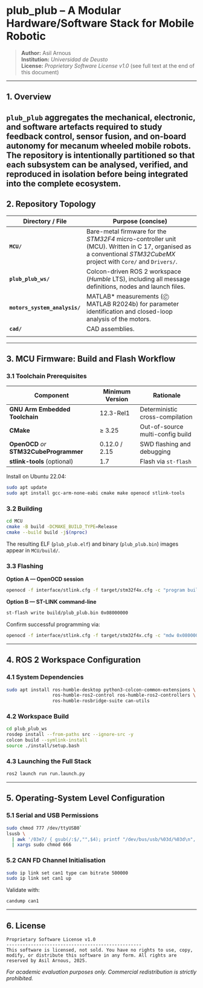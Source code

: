# **plub_plub – A Modular Hardware/Software Stack for Mobile Robotic**

> **Author:** Asil Arnous  
> **Institution:** *Universidad de Deusto*  
> **License:** *Proprietary Software License v1.0* (see full text at the end of this document)
---
## 1. Overview
`plub_plub` aggregates the mechanical, electronic, and software artefacts required to study feedback control, sensor fusion, and on-board autonomy for mecanum wheeled mobile robots. The repository is intentionally partitioned so that each subsystem can be analysed, verified, and reproduced in isolation before being integrated into the complete ecosystem.
---
## 2. Repository Topology
| Directory / File                              | Purpose (concise)                                                                                                                                                 |
|-----------------------------------------------|-------------------------------------------------------------------------------------------------------------------------------------------------------------------|
| **`MCU/`**                                    | Bare-metal firmware for the *STM32F4* micro-controller unit (MCU). Written in C 17, organised as a conventional *STM32CubeMX* project with `Core/` and `Drivers/`.| 
| **`plub_plub_ws/`**                           | Colcon-driven ROS 2 workspace (*Humble* LTS), including all message definitions, nodes and launch files.                |
| **`motors_system_analysis/`**                 | MATLAB\* measurements (🄫 MATLAB R2024b) for parameter identification and closed-loop analysis of the  motors.                                       |
| **`cad/`**   | CAD assemblies.                                     |
                                                                                                                                  |
---
## 3. MCU Firmware: Build and Flash Workflow
### 3.1 Toolchain Prerequisites
| Component | Minimum Version | Rationale |
|-----------|-----------------|-----------|
| **GNU Arm Embedded Toolchain** | 12.3-Rel1 | Deterministic cross-compilation |
| **CMake** | ≥ 3.25 | Out-of-source multi-config build |
| **OpenOCD** *or* **STM32CubeProgrammer** | 0.12.0 / 2.15 | SWD flashing and debugging |
| **stlink-tools** (optional) | 1.7 | Flash via `st-flash` |
Install on Ubuntu 22.04:
```bash
sudo apt update
sudo apt install gcc-arm-none-eabi cmake make openocd stlink-tools
```
### 3.2 Building
```bash
cd MCU
cmake -B build -DCMAKE_BUILD_TYPE=Release
cmake --build build -j$(nproc)
```
The resulting ELF (`plub_plub.elf`) and binary (`plub_plub.bin`) images appear in `MCU/build/`.
### 3.3 Flashing
**Option A — OpenOCD session**
```bash
openocd -f interface/stlink.cfg -f target/stm32f4x.cfg -c "program build/plub_plub.elf verify reset exit"
```
**Option B — ST-LINK command-line**
```bash
st-flash write build/plub_plub.bin 0x08000000
```
Confirm successful programming via:
```bash
openocd -f interface/stlink.cfg -f target/stm32f4x.cfg -c "mdw 0x08000000 4"
```
---
## 4. ROS 2 Workspace Configuration
### 4.1 System Dependencies
```bash
sudo apt install ros-humble-desktop python3-colcon-common-extensions \
                 ros-humble-ros2-control ros-humble-ros2-controllers \
                 ros-humble-rosbridge-suite can-utils
```
### 4.2 Workspace Build
```bash
cd plub_plub_ws
rosdep install --from-paths src --ignore-src -y
colcon build --symlink-install
source ./install/setup.bash
```
### 4.3 Launching the Full Stack
```bash
ros2 launch run run.launch.py
```
---
## 5. Operating-System Level Configuration
### 5.1 Serial and USB Permissions
```bash
sudo chmod 777 /dev/ttyUSB0`
lsusb \
  | awk '/03e7/ { gsub(/:$/,"",$4); printf "/dev/bus/usb/%03d/%03d\n", $2, $4 }' \
  | xargs sudo chmod 666
```
### 5.2 CAN FD Channel Initialisation
```bash
sudo ip link set can1 type can bitrate 500000
sudo ip link set can1 up
```
Validate with:
```bash
candump can1
```
---
## 6. License
```
Proprietary Software License v1.0
--------------------------------------------------
This software is licensed, not sold. You have no rights to use, copy, modify, or distribute this software in any form. All rights are reserved by Asil Arnous, 2025.
```
*For academic evaluation purposes only. Commercial redistribution is strictly prohibited.*